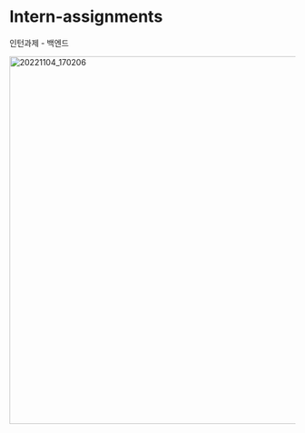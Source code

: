 # Intern-assignments
인턴과제 - 백엔드

<ERD>

<img width="648" alt="20221104_170206" src="https://user-images.githubusercontent.com/116539332/199923120-3ea0b9a7-8210-4acd-9f00-543f388606e0.png">




